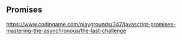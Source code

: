 ## Promises

https://www.codingame.com/playgrounds/347/javascript-promises-mastering-the-asynchronous/the-last-challenge

